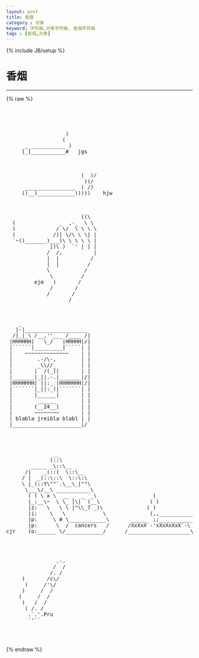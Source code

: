 ```yaml
---
layout: post
title: 香烟
category : 对象
keyword: 字符画,对象字符画, 香烟字符画
tags : [香烟,对象]
---
```

{% include JB/setup %}
# 香烟
---
{% raw %}
<pre>




                   )
                  (
      _ ___________ )
     [_[___________#   jgs



                        (  )/
                         )(/
      ________________  ( /)
     ()__)____________)))))    hjw



                        ((\
  (              _  ,-_  \ \
  )             / \/  \ \ \ \
  (            /)| \/\ \ \| |
  `~()_______)___)\ \ \ \ \ |
              |)\ )  `&#039; | | |
             /  /,          |
             |  |          /
             |  |         /
             \           /
              \         /
         ejm   )       /
              /       /
             /       /
                    /



    _
   |-|____________________
  /|_|_\ /__,&#039;&#039;___ /____ /|
 |HHHHHH|   \_/   |HHHHH|/|
 |``````|_________|`````| |
 |    ~~~~~~~~~~~~~~    | |
 |        .-/\-,        | |
 |        _\\//_        | |
 |       |  /(_)|       | |
 |_______|_||.-.|_______|/|
 |HHHHHHH| ||:_ |HHHHHHH|/|
 |```````|_||:_)|```````| |
 |       |______|       | |
 |        ______        | |
 |       (__24__)       | |
 |       ~~~~~~~~       | |
 | blabla jreibla blabl | |
 |______________________|/




               __
              (::\
        _____ _\::\__
      /|    _(::(  \::\__
     / |  _(::\::\  \::\:\
     \ |_(::Y\&quot;&quot;`.\__\_|&quot;&quot;\
      \___\/__\ ___________\
       ( ( \ x \  __ _  _  _\                  (
       |_:__\~  \ \_ |\| `(__\                ) )
       |z:   \   \ \ |&quot;\\_7 _)\              ( )
       |i:    \   \            \              (,,_________________
       |p:     \ # \____________\       _____  ;;_____________):::)
       |p:      \  /  cancers   /      /XxXxX`-&#039;xXxXxXxX`-\
cjr    (o:______ \/____________/      /____________________\




                .-.
               /  /
              /. /
     )       /c\/
      (     /&#039;\/
     )     /  /
    (     /  /
     )   /  /
      ( /. /
       .`.&#039;.Pru
       `&#039;``


 </pre>
{% endraw %}
